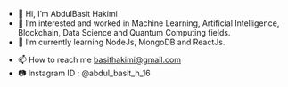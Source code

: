 - 👋 Hi, I’m AbdulBasit Hakimi
- 👀 I’m interested and worked in Machine Learning, Artificial Intelligence, Blockchain, Data Science and Quantum Computing fields.
- 🌱 I’m currently learning NodeJs, MongoDB and ReactJs.
<!--- - 💞️ I’m looking to collaborate on ... --->
- 📫 How to reach me basithakimi@gmail.com
- :camera: Instagram ID : @abdul_basit_h_16

<!---
AbdulBasit-MrRobo/AbdulBasit-MrRobo is a ✨ special ✨ repository because its `README.md` (this file) appears on your GitHub profile.
You can click the Preview link to take a look at your changes.
--->
